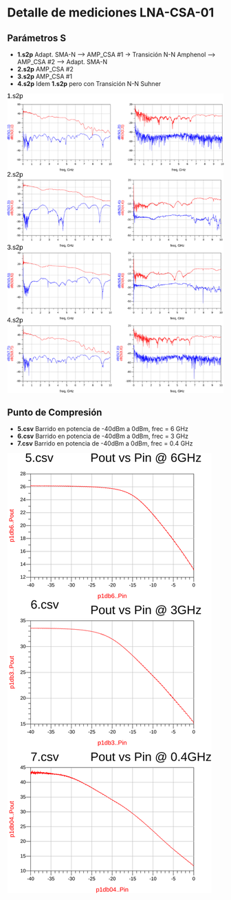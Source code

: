 # Detalle de mediciones LNA-CSA-01

## Parámetros S

* **1.s2p** Adapt. SMA-N --> AMP_CSA #1 -> Transición N-N Amphenol --> AMP_CSA #2 --> Adapt. SMA-N
* **2.s2p** AMP_CSA #2
* **3.s2p** AMP_CSA #1
* **4.s2p** Idem **1.s2p** pero con Transición N-N Suhner

![Mediciones](mediciones-sp.svg)

## Punto de Compresión

* **5.csv** Barrido en potencia de -40dBm a 0dBm, frec = 6 GHz
* **6.csv** Barrido en potencia de -40dBm a 0dBm, frec = 3 GHz
* **7.csv** Barrido en potencia de -40dBm a 0dBm, frec = 0.4 GHz

![Mediciones](mediciones-power.svg)

